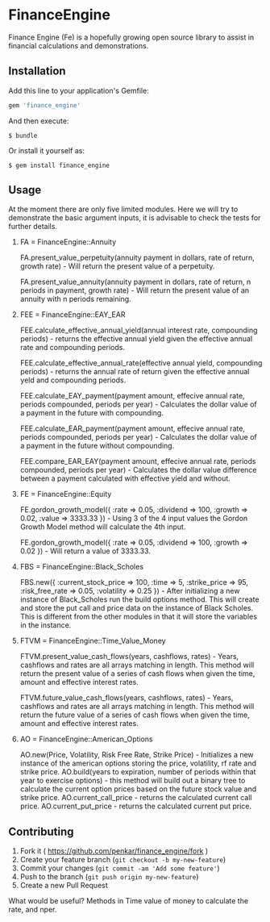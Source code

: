 # FinanceEngine

Finance Engine (Fe) is a hopefully growing open source library to assist in financial calculations and demonstrations.

## Installation

Add this line to your application's Gemfile:

```ruby
gem 'finance_engine'
```

And then execute:

    $ bundle

Or install it yourself as:

    $ gem install finance_engine

## Usage

At the moment there are only five limited modules. Here we will try to demonstrate the basic argument inputs, it is advisable to check the tests for further details.

1) FA = FinanceEngine::Annuity

	FA.present_value_perpetuity(annuity payment in dollars, rate of return, growth rate) - Will return the present value of a perpetuity.

	FA.present_value_annuity(annuity payment in dollars, rate of return, n periods in payment, growth rate) - Will return the present value of an annuity with n periods remaining.

2) FEE = FinanceEngine::EAY_EAR

	FEE.calculate_effective_annual_yield(annual interest rate, compounding periods) - returns the effective annual yield given the effective annual rate and compounding periods.

	FEE.calculate_effective_annual_rate(effective annual yield, compounding periods) - returns the annual rate of return given the effective annual yeld and compounding periods.

	FEE.calculate_EAY_payment(payment amount, effecive annual rate, periods compounded, periods per year) - Calculates the dollar value of a payment in the future with compounding. 

	FEE.calculate_EAR_payment(payment amount, effecive annual rate, periods compounded, periods per year) - Calculates the dollar value of a payment in the future without compounding.
 
	FEE.compare_EAR_EAY(payment amount, effecive annual rate, periods compounded, periods per year) - Calculates the dollar value difference between a payment calculated with effective yield and without.

3) FE = FinanceEngine::Equity

	FE.gordon_growth_model({ :rate => 0.05, :dividend => 100, :growth => 0.02, :value => 3333.33 }) - Using 3 of the 4 input values the Gordon Growth Model method will calculate the 4th input. 

	FE.gordon_growth_model({ :rate => 0.05, :dividend => 100, :growth => 0.02 }) - Will return a value of 3333.33.

4) FBS = FinanceEngine::Black_Scholes

	FBS.new({ :current_stock_price => 100, :time => 5, :strike_price => 95, :risk_free_rate => 0.05, :volatility => 0.25 }) - After initializing a new instance of Black_Scholes run the build options method. This will create and store the put call and price data on the instance of Black Scholes. This is different from the other modules in that it will store the variables in the instance.

5) FTVM = FinanceEngine::Time_Value_Money

	FTVM.present_value_cash_flows(years, cashflows, rates) - Years, cashflows and rates are all arrays matching in length. This method will return the present value of a series of cash flows when given the time, amount and effective interest rates.

	FTVM.future_value_cash_flows(years, cashflows, rates) - Years, cashflows and rates are all arrays matching in length. This method will return the future value of a series of cash flows when given the time, amount and effective interest rates.

6) AO = FinanceEngine::American_Options

	AO.new(Price, Volatility, Risk Free Rate, Strike Price) - Initializes a new instance of the american options storing the price, volatility, rf rate and strike price.
	AO.build(years to expiration, number of periods within that year to exercise options) - this method will build out a binary tree to calculate the current option prices based on the future stock value and strike price.
	AO.current_call_price - returns the calculated current call price.
	AO.current_put_price - returns the calculated current put price.




## Contributing

1. Fork it ( https://github.com/penkar/finance_engine/fork )
2. Create your feature branch (`git checkout -b my-new-feature`)
3. Commit your changes (`git commit -am 'Add some feature'`)
4. Push to the branch (`git push origin my-new-feature`)
5. Create a new Pull Request

What would be useful? Methods in Time value of money to calculate the rate, and nper.